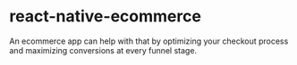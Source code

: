 # react-native-ecommerce
An ecommerce app can help with that by optimizing your checkout process and maximizing conversions at every funnel stage. 
